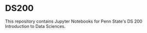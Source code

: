 # DS200
This repository contains Jupyter Notebooks for Penn State's DS 200 Introduction to Data Sciences.
